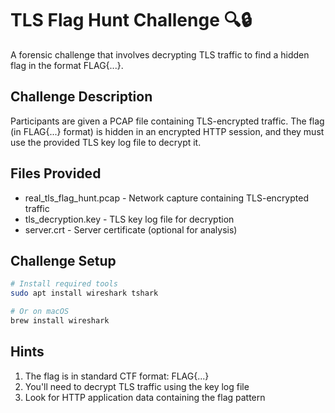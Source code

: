 # TLS Flag Hunt Challenge 🔍🔒

A forensic challenge that involves decrypting TLS traffic to find a hidden flag in the format FLAG{...}.

## Challenge Description
Participants are given a PCAP file containing TLS-encrypted traffic. The flag (in FLAG{...} format) is hidden in an encrypted HTTP session, and they must use the provided TLS key log file to decrypt it.

## Files Provided
- real_tls_flag_hunt.pcap - Network capture containing TLS-encrypted traffic
- tls_decryption.key - TLS key log file for decryption
- server.crt - Server certificate (optional for analysis)

## Challenge Setup
```bash
# Install required tools
sudo apt install wireshark tshark

# Or on macOS
brew install wireshark
```

## Hints 
1. The flag is in standard CTF format: FLAG{...}
2. You'll need to decrypt TLS traffic using the key log file
3. Look for HTTP application data containing the flag pattern
